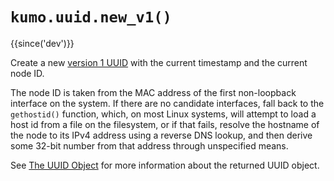 # `kumo.uuid.new_v1()`

{{since('dev')}}

Create a new [version 1
UUID](https://www.ietf.org/rfc/rfc9562.html#section-5.1) with the current
timestamp and the current node ID.

The node ID is taken from the MAC address of the first non-loopback interface
on the system. If there are no candidate interfaces, fall back to the
`gethostid()` function, which, on most Linux systems, will attempt to load a
host id from a file on the filesystem, or if that fails, resolve the hostname
of the node to its IPv4 address using a reverse DNS lookup, and then derive
some 32-bit number from that address through unspecified means.

See [The UUID Object](index.md#the-uuid-object) for more information about the
returned UUID object.
